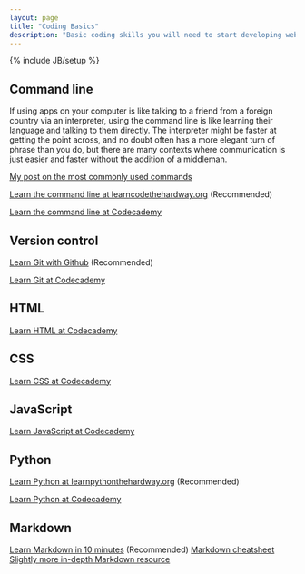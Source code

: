 ```yaml
---
layout: page
title: "Coding Basics"
description: "Basic coding skills you will need to start developing web applications: command line, Git, HTML, CSS, JavaScript, Python, Markdown."
---
```

{% include JB/setup %}

## Command line

If using apps on your computer is like talking to a friend from a foreign country via an interpreter, using the command line is like learning their language and talking to them directly. The interpreter might be faster at getting the point across, and no doubt often has a more elegant turn of phrase than you do, but there are many contexts where communication is just easier and faster without the addition of a middleman.

[My post on the most commonly used commands][command-line-intro]

[Learn the command line at learncodethehardway.org] <span class="recommended">(Recommended)</span>

[Learn the command line at Codecademy]

## Version control

[Learn Git with Github] <span class="recommended">(Recommended)</span>

[Learn Git at Codecademy]

## HTML

[Learn HTML at Codecademy][Codecademy web track]

## CSS

[Learn CSS at Codecademy][Codecademy web track]

## JavaScript

[Learn JavaScript at Codecademy]

## Python

[Learn Python at learnpythonthehardway.org] <span class="recommended">(Recommended)</span>

[Learn Python at Codecademy]

## Markdown

[Learn Markdown in 10 minutes] <span class="recommended">(Recommended)</span>
[Markdown cheatsheet]
[Slightly more in-depth Markdown resource]

[command-line-intro]: ../../coding/2015/10/20/command-line-intro/
[Learn the command line at learncodethehardway.org]: http://cli.learncodethehardway.org/book/
[Learn the command line at Codecademy]: https://www.codecademy.com/en/courses/learn-the-command-line
[Learn Git with Github]: https://try.github.io/levels/1/challenges/1
[Learn Git at Codecademy]: https://www.codecademy.com/courses/learn-git
[Codecademy web track]: https://www.codecademy.com/en/tracks/web
[Learn JavaScript at Codecademy]: https://www.codecademy.com/en/tracks/javascript
[Learn Python at Codecademy]: https://www.codecademy.com/en/tracks/python
[Learn Python at learnpythonthehardway.org]: http://learnpythonthehardway.org/
[Learn Markdown in 10 minutes]: http://markdowntutorial.com/
[Markdown cheatsheet]: https://github.com/adam-p/markdown-here/wiki/Markdown-Cheatsheet
[Slightly more in-depth Markdown resource]: https://daringfireball.net/projects/markdown/basics